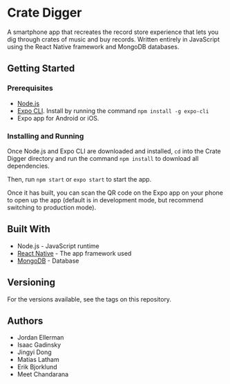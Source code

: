 # Crate Digger
A smartphone app that recreates the record store experience that lets you dig through crates of music and buy records. Written entirely in JavaScript using the React Native framework and MongoDB databases.

## Getting Started
### Prerequisites

- [Node.js](https://nodejs.org/en/)
- [Expo CLI](https://docs.expo.io/workflow/expo-cli/?redirected). Install by running the command `npm install -g expo-cli`
- Expo app for Android or iOS.

### Installing and Running
Once Node.js and Expo CLI are downloaded and installed, `cd` into the Crate Digger directory and run the command `npm install` to download all dependencies.

Then, run `npm start` or `expo start` to start the app.

Once it has built, you can scan the QR code on the Expo app on your phone to open up the app (default is in development mode, but recommend switching to production mode).

## Built With

- Node.js - JavaScript runtime
- [React Native](https://reactnative.dev/) - The app framework used
- [MongoDB](https://www.mongodb.com/) - Database

## Versioning

For the versions available, see the tags on this repository.

## Authors

- Jordan Ellerman
- Isaac Gadinsky
- Jingyi Dong
- Matias Latham
- Erik Bjorklund
- Meet Chandarana
